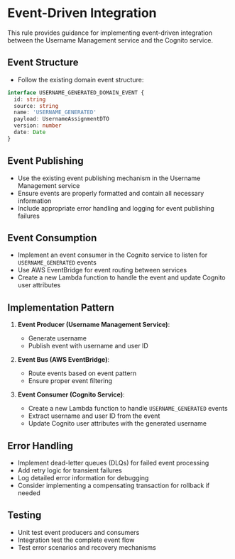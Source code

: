 # Event-Driven Integration

This rule provides guidance for implementing event-driven integration between the Username Management service and the Cognito service.

## Event Structure

- Follow the existing domain event structure:

```typescript
interface USERNAME_GENERATED_DOMAIN_EVENT {
  id: string
  source: string
  name: 'USERNAME_GENERATED'
  payload: UsernameAssignmentDTO
  version: number
  date: Date
}
```

## Event Publishing

- Use the existing event publishing mechanism in the Username Management service
- Ensure events are properly formatted and contain all necessary information
- Include appropriate error handling and logging for event publishing failures

## Event Consumption

- Implement an event consumer in the Cognito service to listen for `USERNAME_GENERATED` events
- Use AWS EventBridge for event routing between services
- Create a new Lambda function to handle the event and update Cognito user attributes

## Implementation Pattern

1. **Event Producer (Username Management Service)**:

   - Generate username
   - Publish event with username and user ID

2. **Event Bus (AWS EventBridge)**:

   - Route events based on event pattern
   - Ensure proper event filtering

3. **Event Consumer (Cognito Service)**:
   - Create a new Lambda function to handle `USERNAME_GENERATED` events
   - Extract username and user ID from the event
   - Update Cognito user attributes with the generated username

## Error Handling

- Implement dead-letter queues (DLQs) for failed event processing
- Add retry logic for transient failures
- Log detailed error information for debugging
- Consider implementing a compensating transaction for rollback if needed

## Testing

- Unit test event producers and consumers
- Integration test the complete event flow
- Test error scenarios and recovery mechanisms
